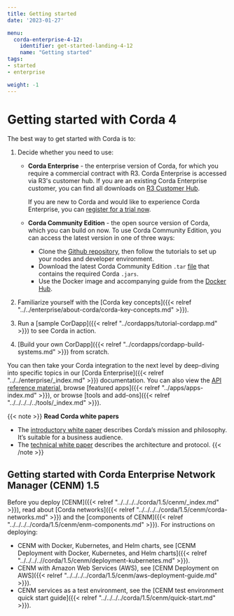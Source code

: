 ```yaml
---
title: Getting started
date: '2023-01-27'

menu:
  corda-enterprise-4-12:
    identifier: get-started-landing-4-12
    name: "Getting started"
tags:
- started
- enterprise

weight: -1
---
```


# Getting started with Corda 4
The best way to get started with Corda is to:
1. Decide whether you need to use:
   * **Corda Enterprise** - the enterprise version of Corda, for which you require a commercial contract with R3. Corda Enterprise is accessed via R3's customer hub. If you are an existing Corda Enterprise customer, you can find all downloads on [R3 Customer Hub](https://customerhub.r3.com/s/).

     If you are new to Corda and would like to experience Corda Enterprise, you can [register for a trial now](https://www.corda.net/get-corda/).
   * **Corda Community Edition** - the open source version of Corda, which you can build on now. To use Corda Community Edition, you can access the latest version in one of three ways:
     * Clone the [Github repository](https://github.com/corda/corda), then follow the tutorials to set up your nodes and developer environment.
     * Download the latest Corda Community Edition `.tar` [file](https://download.corda.net/corda-community-edition/4.11/community-4.11.tar) that contains the required Corda `.jars`.
     * Use the Docker image and accompanying guide from the [Docker Hub](https://hub.docker.com/repository/docker/corda/community).

2. Familiarize yourself with the [Corda key concepts]({{< relref "../../enterprise/about-corda/corda-key-concepts.md" >}}).
3. Run a [sample CorDapp]({{< relref "../cordapps/tutorial-cordapp.md" >}}) to see Corda in action.
4. [Build your own CorDapp]({{< relref "../cordapps/cordapp-build-systems.md" >}}) from scratch.

You can then take your Corda integration to the next level by deep-diving into specific topics in our [Corda Enterprise]({{< relref "../../enterprise/_index.md" >}}) documentation. You can also view the [API reference material](../../../../../api-ref.html), browse [featured apps]({{< relref "../apps/apps-index.md" >}}), or browse [tools and add-ons]({{< relref "../../../../../tools/_index.md" >}}).

{{< note >}}
<b>Read Corda white papers</b>
* The [introductory white paper](https://www.r3.com/white-papers/the-corda-platform-an-introduction-whitepaper/) describes Corda’s mission and philosophy. It’s suitable for a business audience.
* The [technical white paper](https://www.r3.com/white-papers/corda-technical-whitepaper/) describes the architecture and protocol.
{{< /note >}}

## Getting started with Corda Enterprise Network Manager (CENM) 1.5

Before you deploy [CENM]({{< relref "../../../../corda/1.5/cenm/_index.md" >}}), read about [Corda networks]({{< relref "../../../../corda/1.5/cenm/corda-networks.md" >}}) and the [components of CENM]({{< relref "../../../../corda/1.5/cenm/enm-components.md" >}}). For instructions on deploying:
* CENM with Docker, Kubernetes, and Helm charts, see [CENM Deployment with Docker, Kubernetes, and Helm charts]({{< relref "../../../..//corda/1.5/cenm/deployment-kubernetes.md" >}}).
* CENM with Amazon Web Services (AWS), see [CENM Deployment on AWS]({{< relref "../../../../corda/1.5/cenm/aws-deployment-guide.md" >}}).
* CENM services as a test environment, see the [CENM test environment quick start guide]({{< relref "../../../../corda/1.5/cenm/quick-start.md" >}}).

